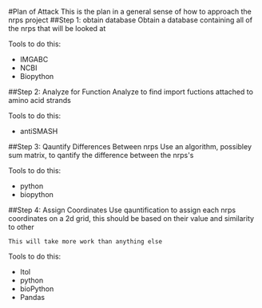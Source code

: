 #Plan of Attack
This is the plan in a general sense of how to approach the nrps project
##Step 1: obtain database
Obtain a database containing all of the nrps that will be looked at

Tools to do this:

+ IMGABC
+ NCBI
+ Biopython

##Step 2: Analyze for Function
Analyze to find import fuctions attached to amino acid strands

Tools to do this:

+ antiSMASH

##Step 3: Qauntify Differences Between nrps
Use an algorithm, possibley sum matrix, to qantify the difference between the nrps's

Tools to do this:

+ python
+ biopython

##Step 4: Assign Coordinates
Use qauntification to assign each nrps coordinates on a 2d grid, this should be based on their value and similarity to other
    
    This will take more work than anything else

Tools to do this:

+ Itol
+ python
+ bioPython
+ Pandas
